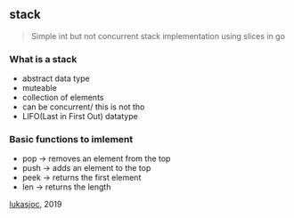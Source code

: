 ## stack

> Simple int but not concurrent stack implementation using slices in go

### What is a stack
- abstract data type
- muteable
- collection of elements
- can be concurrent/ this is not tho
- LIFO(Last in First Out) datatype

### Basic functions to imlement
- pop -> removes an element from the top
- push -> adds an element to the top
- peek -> returns the first element
- len -> returns the length

[lukasjoc](https://lukasjoc.com), 2019 